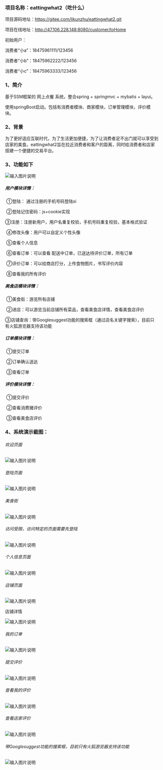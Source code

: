 ### 项目名称：eattingwhat2（吃什么）

项目源码地址：https://gitee.com/likunzhu/eattingwhat2.git

项目在线地址：http://47.106.228.148:8080/customer/toHome

初始用户：

消费者“小a”：18475961111/123456

消费者“小b”：18475962222/123456

消费者“小c”：18475963333/123456



### 1、简介

 基于SSM框架的 网上点餐 系统，整合spring + springmvc  + mybatis + layui。 

使用springBoot启动。包括有消费者模块、商家模块，订单管理模块，评价模块。



### 2、背景

为了更好适应互联时代，为了生活更加便捷，为了让消费者足不出门就可以享受到店家的美食。eattingwhat2旨在拉近消费者和客户的距离，同时给消费者和店家搭建一个便捷的交易平台。



### 3、功能如下

![输入图片说明](https://images.gitee.com/uploads/images/2020/0626/165305_80d02cce_5388780.png "屏幕截图.png")

##### 用户模块详情：

​	①登陆： 通过注册的手机号码登陆si

​	②登陆记住密码：js+cookie实现

​	③注册：注册新用户，用户名重复校验，手机号码重复校验，基本格式验证

​	④修改头像：用户可以自定义个性头像

​	⑤查看个人信息

​	⑥查看订单：可以查看 配送中订单，已送达待评价订单，所有订单

​	⑦评价订单：可以给商店打分，上传食物图片，书写评价内容

​	⑧查看我的所有评价

##### 美食店模块详情：

​	①美食街：游览所有店铺

​	②进店：可以游览当前店铺所有菜品，查看美食店详情，查看美食店评价

​	③店铺查询：带Googlesuggest功能的搜索框（通过店名关键字搜索），目前只有火狐游览器支持该功能

##### 订单模块详情：

​	①提交订单

​	②订单确认送达

​	③查看订单

##### 评价模块详情：

​	①提交评价

​	②查看消费猪评价

​	③查看美食店评价



### 4、系统演示截图：

###### 欢迎页面
![输入图片说明](https://images.gitee.com/uploads/images/2020/0626/165352_5bb3e280_5388780.png "屏幕截图.png")


###### 登陆页面
![输入图片说明](https://images.gitee.com/uploads/images/2020/0626/165410_a76ae9b4_5388780.png "屏幕截图.png")


###### 美食街


![输入图片说明](https://images.gitee.com/uploads/images/2020/0626/165718_aa622268_5388780.png "屏幕截图.png")

###### 访问受限，访问特定的页面需要先登陆

![输入图片说明](https://images.gitee.com/uploads/images/2020/0626/165737_f9857dab_5388780.png "屏幕截图.png")


###### 个人信息页面

![输入图片说明](https://images.gitee.com/uploads/images/2020/0626/165759_ccdd144e_5388780.png "屏幕截图.png")

###### 店铺页面

![输入图片说明](https://images.gitee.com/uploads/images/2020/0626/165833_b4ff351c_5388780.png "屏幕截图.png")


店铺详情

![输入图片说明](https://images.gitee.com/uploads/images/2020/0626/165858_e3dc69dc_5388780.png "屏幕截图.png")


###### 我的订单

![输入图片说明](https://images.gitee.com/uploads/images/2020/0626/170029_78e34600_5388780.png "屏幕截图.png")


###### 提交评价

![输入图片说明](https://images.gitee.com/uploads/images/2020/0626/165952_cf51b398_5388780.png "屏幕截图.png")

###### 查看我的评价

![输入图片说明](https://images.gitee.com/uploads/images/2020/0626/165921_c867f65d_5388780.png "屏幕截图.png")

###### 查看店家评价

![输入图片说明](https://images.gitee.com/uploads/images/2020/0626/170643_7ff3a504_5388780.png "屏幕截图.png")

###### 带Googlesuggest功能的搜索框，目前只有火狐游览器支持该功能

![输入图片说明](https://images.gitee.com/uploads/images/2020/0626/170425_809fd7c1_5388780.png "屏幕截图.png")